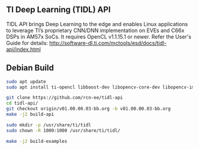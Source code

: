 TI Deep Learning (TIDL) API
---------------------------

TIDL API brings Deep Learning to the edge and enables Linux applications to leverage TI’s proprietary CNN/DNN implementation on EVEs and C66x DSPs in AM57x SoCs.  It requires OpenCL v1.1.15.1 or newer. Refer the User's Guide for details: http://software-dl.ti.com/mctools/esd/docs/tidl-api/index.html


Debian Build
---------------------------

```bash
sudo apt update
sudo apt install ti-opencl libboost-dev libopencv-core-dev libopencv-imgproc-dev libopencv-highgui-dev

git clone https://github.com/rcn-ee/tidl-api
cd tidl-api/
git checkout origin/v01.00.00.03-bb.org -b v01.00.00.03-bb.org
make -j2 build-api

sudo mkdir -p /usr/share/ti/tidl
sudo chown -R 1000:1000 /usr/share/ti/tidl/

make -j2 build-examples
```

